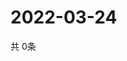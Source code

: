 # 2022-03-24
  共 0条

  <!-- BEGIN -->
  <!-- 最后更新时间Thu Mar 24 2022 08:07:46 GMT+0000 (Coordinated Universal Time) -->
  
  <!-- END -->
  
  
